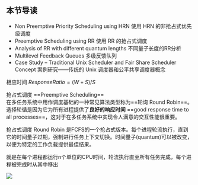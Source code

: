 ## 本节导读

- Non Preemptive Priority Scheduling using HRN 使用 HRN 的非抢占式优先级调度
- Preemptive Scheduling using RR 使用 RR 的抢占式调度
- Analysis of RR with different quantum lengths 不同量子长度的RR分析
- Multilevel Feedback Queues 多级反馈队列
- Case Study – Traditional Unix Scheduler and Fair Share Scheduler Concept 案例研究——传统的 Unix 调度器和公平共享调度器概念

相应时间 $Response Ratio = (W + S)/S$

抢占式调度 ==Preemptive Scheduling==  
在多任务系统中用作调度基础的一种常见算法类型称为==轮询 Round Robin==。 选择轮循是因为它为所有进程提供了**良好的响应时间** ==good response time to all processes==，这对于在多任务系统中实现令人满意的交互性能很重要。

抢占式调度 Round Robin 是FCFS的一个抢占式版本。每个进程轮流执行，直到它的时间量子过期，强制进行任务上下文切换。时间量子(quantum)可以被改变，以便为特定的工作负载提供最佳结果。

就是在每个进程都运行n个单位的CPU时间，轮流执行直至所有任务完成，每个进程被完成时从其中移出


![](Pasted%20image%2020220309142120.png)